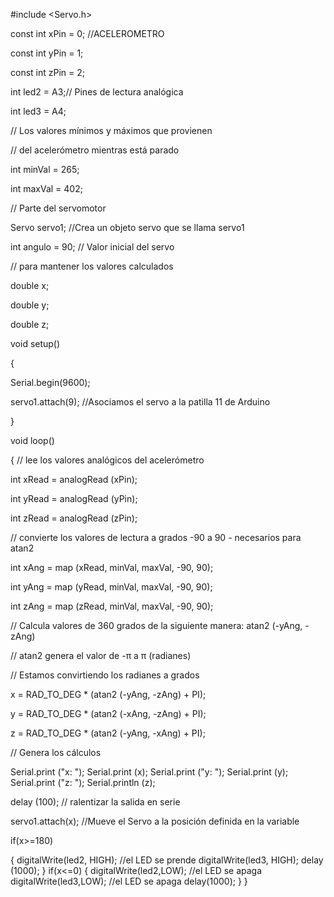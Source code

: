 #include <Servo.h>

const int xPin = 0;  //ACELEROMETRO

const int yPin = 1;

const int zPin = 2;

int led2 = A3;// Pines de lectura analógica

int led3 = A4;

// Los valores mínimos y máximos que provienen

// del acelerómetro mientras está parado

int minVal = 265;

int maxVal = 402;

// Parte del servomotor

Servo servo1;       //Crea un objeto servo que se llama servo1

int angulo = 90;    // Valor inicial del servo

// para mantener los valores calculados

double x;

double y;

double z;

void setup()

{

  Serial.begin(9600);
  
  servo1.attach(9); //Asociamos el servo a la patilla 11 de Arduino
  
}

void loop()

{  // lee los valores analógicos del acelerómetro

int xRead = analogRead (xPin);

int yRead = analogRead (yPin);

int zRead = analogRead (zPin);

// convierte los valores de lectura a grados -90 a 90 - necesarios para atan2

int xAng = map (xRead, minVal, maxVal, -90, 90);

int yAng = map (yRead, minVal, maxVal, -90, 90);

int zAng = map (zRead, minVal, maxVal, -90, 90);

// Calcula valores de 360 ​​grados de la siguiente manera: atan2 (-yAng, -zAng)

// atan2 genera el valor de -π a π (radianes)

// Estamos convirtiendo los radianes a grados

x = RAD_TO_DEG * (atan2 (-yAng, -zAng) + PI);

y = RAD_TO_DEG * (atan2 (-xAng, -zAng) + PI);

z = RAD_TO_DEG * (atan2 (-yAng, -xAng) + PI);

// Genera los cálculos

Serial.print ("x: ");
Serial.print (x);
Serial.print ("y: ");
Serial.print (y);
Serial.print ("z: ");
Serial.println (z);

delay (100); // ralentizar la salida en serie

 servo1.attach(x); //Mueve el Servo a la posición definida en la variable    
 
  if(x>=180)

  { 
    digitalWrite(led2, HIGH); //el LED se prende
    digitalWrite(led3, HIGH); 
    delay (1000);
  }
  if(x<=0)
  { 
    digitalWrite(led2,LOW); //el LED se apaga
    digitalWrite(led3,LOW); //el LED se apaga
    delay(1000);
  }
}
